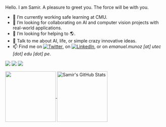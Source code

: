 Hello. I am Samir. A pleasure to greet you. The force will be with you. 
- 🔭 I’m currently working safe learning at CMU.
- 👯 I’m looking for collaborating on AI and computer vision projects with real-world applications.
- 🤔 I’m looking for helping to :earth_americas:.
- 💬 Talk to me about AI, life, or simple crazy innovative ideas.
- 📫 Find me on [![Twitter][1.2]][1], on [![LinkedIn][3.2]][2], or on *emanuel.munoz [at] utec [dot] edu [dot] pe*.

![](https://img.shields.io/badge/Code-Python-informational?style=flat&logo=Python&logoColor=white&color=004263)
![](https://img.shields.io/badge/Code-C++-informational?style=flat&logo=C++&logoColor=white&color=004263)
![](https://img.shields.io/badge/Code-Javascript-informational?style=flat&logo=Javascript&logoColor=white&color=004263)

<a href="https://github.com/EmanuelSamir/EmanuelSamir">
  <img align="center" img height="160em" src="https://github-readme-stats.vercel.app/api/top-langs/?username=EmanuelSamir&layout=compact&hide=java,html&title_color=004263&text_color=6A6A6A&icon_color=0092c3&bg_color=ffffff" />
</a>
<a href="https://github.com/EmanuelSamir/EmanuelSamir">
  <img align="center" img height="160em" src="https://github-readme-stats.vercel.app/api?username=EmanuelSamir&show_icons=true&hide=stars&layout=compact&line_height=27&count_private=true&title_color=004263&text_color=6A6A6A&icon_color=0092c3&bg_color=ffffff" alt="Samir's GitHub Stats" />
</a>

[1.2]: http://i.imgur.com/wWzX9uB.png (twitter icon without padding)
[3.2]: https://raw.githubusercontent.com/MartinHeinz/MartinHeinz/master/linkedin-3-16.png (LinkedIn icon without padding)


[1]: https://twitter.com/emanuelsamirmp
[2]: https://www.linkedin.com/in/emanuelsamirmp/en


